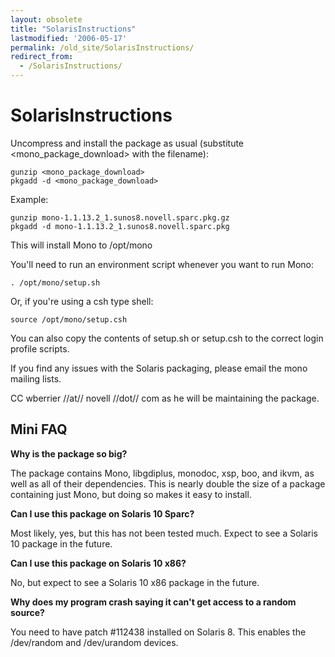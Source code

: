 ```yaml
---
layout: obsolete
title: "SolarisInstructions"
lastmodified: '2006-05-17'
permalink: /old_site/SolarisInstructions/
redirect_from:
  - /SolarisInstructions/
---
```


SolarisInstructions
===================

Uncompress and install the package as usual (substitute \<mono\_package\_download\> with the filename):

    gunzip <mono_package_download>
    pkgadd -d <mono_package_download>

Example:

    gunzip mono-1.1.13.2_1.sunos8.novell.sparc.pkg.gz
    pkgadd -d mono-1.1.13.2_1.sunos8.novell.sparc.pkg

This will install Mono to /opt/mono

You'll need to run an environment script whenever you want to run Mono:

    . /opt/mono/setup.sh

Or, if you're using a csh type shell:

    source /opt/mono/setup.csh

You can also copy the contents of setup.sh or setup.csh to the correct login profile scripts.

If you find any issues with the Solaris packaging, please email the mono mailing lists.

CC wberrier //at// novell //dot// com as he will be maintaining the package.

Mini FAQ
--------

**Why is the package so big?**

The package contains Mono, libgdiplus, monodoc, xsp, boo, and ikvm, as well as all of their dependencies. This is nearly double the size of a package containing just Mono, but doing so makes it easy to install.

**Can I use this package on Solaris 10 Sparc?**

Most likely, yes, but this has not been tested much. Expect to see a Solaris 10 package in the future.

**Can I use this package on Solaris 10 x86?**

No, but expect to see a Solaris 10 x86 package in the future.

**Why does my program crash saying it can't get access to a random source?**

You need to have patch \#112438 installed on Solaris 8. This enables the /dev/random and /dev/urandom devices.

